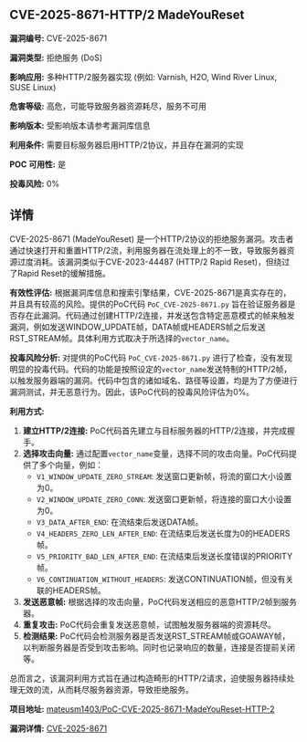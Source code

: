 ## CVE-2025-8671-HTTP/2 MadeYouReset

**漏洞编号:** CVE-2025-8671

**漏洞类型:** 拒绝服务 (DoS)

**影响应用:** 多种HTTP/2服务器实现 (例如: Varnish, H2O, Wind River Linux, SUSE Linux)

**危害等级:** 高危，可能导致服务器资源耗尽，服务不可用

**影响版本:** 受影响版本请参考漏洞库信息

**利用条件:** 需要目标服务器启用HTTP/2协议，并且存在漏洞的实现

**POC 可用性:** 是

**投毒风险:** 0%

## 详情

CVE-2025-8671 (MadeYouReset) 是一个HTTP/2协议的拒绝服务漏洞。攻击者通过快速打开和重置HTTP/2流，利用服务器在流处理上的不一致，导致服务器资源过度消耗。该漏洞类似于CVE-2023-44487 (HTTP/2 Rapid Reset)，但绕过了Rapid Reset的缓解措施。

**有效性评估:**
根据漏洞库信息和搜索引擎结果，CVE-2025-8671是真实存在的，并且具有较高的风险。提供的PoC代码 `PoC_CVE-2025-8671.py` 旨在验证服务器是否存在此漏洞。代码通过创建HTTP/2连接，并发送包含特定恶意模式的帧来触发漏洞，例如发送WINDOW_UPDATE帧，DATA帧或HEADERS帧之后发送RST_STREAM帧。具体利用方式取决于所选择的`vector_name`。

**投毒风险分析:**
对提供的PoC代码 `PoC_CVE-2025-8671.py` 进行了检查，没有发现明显的投毒代码。代码的功能是按照设定的`vector_name`发送特制的HTTP/2帧，以触发服务器端的漏洞。代码中包含的诸如域名、路径等设置，均是为了方便进行漏洞测试，并无恶意行为。因此，该PoC代码的投毒风险评估为0%。

**利用方式:**
1.  **建立HTTP/2连接:** PoC代码首先建立与目标服务器的HTTP/2连接，并完成握手。
2.  **选择攻击向量:** 通过配置`vector_name`变量，选择不同的攻击向量。PoC代码提供了多个向量，例如：
    *   `V1_WINDOW_UPDATE_ZERO_STREAM`:  发送窗口更新帧，将流的窗口大小设置为0。
    *   `V2_WINDOW_UPDATE_ZERO_CONN`:  发送窗口更新帧，将连接的窗口大小设置为0。
    *   `V3_DATA_AFTER_END`: 在流结束后发送DATA帧。
    *   `V4_HEADERS_ZERO_LEN_AFTER_END`: 在流结束后发送长度为0的HEADERS帧。
    *   `V5_PRIORITY_BAD_LEN_AFTER_END`: 在流结束后发送长度错误的PRIORITY帧。
    *   `V6_CONTINUATION_WITHOUT_HEADERS`:  发送CONTINUATION帧，但没有关联的HEADERS帧。
3.  **发送恶意帧:**  根据选择的攻击向量，PoC代码发送相应的恶意HTTP/2帧到服务器。
4.  **重复攻击:**  PoC代码会重复发送恶意帧，试图触发服务器端的资源耗尽。
5.  **检测结果:**  PoC代码会检测服务器是否发送RST_STREAM帧或GOAWAY帧，以判断服务器是否受到攻击影响。同时也记录响应的数量，连接是否提前关闭等。

总而言之，该漏洞利用方式旨在通过构造畸形的HTTP/2请求，迫使服务器持续处理无效的流，从而耗尽服务器资源，导致拒绝服务。

**项目地址:** [mateusm1403/PoC-CVE-2025-8671-MadeYouReset-HTTP-2](https://github.com/mateusm1403/PoC-CVE-2025-8671-MadeYouReset-HTTP-2)

**漏洞详情:** [CVE-2025-8671](https://nvd.nist.gov/vuln/detail/CVE-2025-8671)